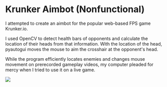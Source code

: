 # Krunker Aimbot (Nonfunctional)
I attempted to create an aimbot for the popular web-based FPS game Krunker.io.

I used OpenCV to detect health bars of opponents and calculate the location of their heads from that information. With the location of the head, pyautogui moves the mouse to aim the crosshair at the opponent's head. 

While the program efficiently locates enemies and changes mouse movement on prerecorded gameplay videos, my computer pleaded for mercy when I tried to use it on a live game.

![](AnimatedGIF-source-downsized.gif)

